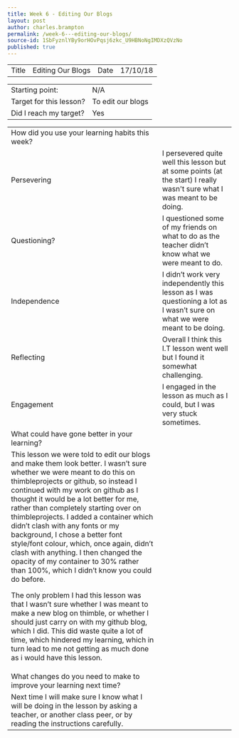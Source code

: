 ```yaml
---
title: Week 6 - Editing Our Blogs
layout: post
author: charles.brampton
permalink: /week-6---editing-our-blogs/
source-id: 1SbFyznlYBy9orHOvPqsj6zkc_U9HBNoNgIMDXzQVzNo
published: true
---
```

<table>
  <tr>
    <td>Title</td>
    <td>Editing Our Blogs</td>
    <td>Date</td>
    <td>17/10/18</td>
  </tr>
</table>


<table>
  <tr>
    <td>Starting point:</td>
    <td>N/A</td>
  </tr>
  <tr>
    <td>Target for this lesson?</td>
    <td>To edit our blogs</td>
  </tr>
  <tr>
    <td>Did I reach my target? </td>
    <td>Yes</td>
  </tr>
</table>


<table>
  <tr>
    <td>How did you use your learning habits this week?</td>
    <td></td>
  </tr>
  <tr>
    <td>Persevering</td>
    <td>I persevered quite well this lesson but at some points (at the start) I really wasn't sure what I was meant to be doing.</td>
  </tr>
  <tr>
    <td>Questioning?</td>
    <td>I questioned some of my friends on what to do as the teacher didn’t know what we were meant to do.</td>
  </tr>
  <tr>
    <td>Independence</td>
    <td>I didn’t work very independently this lesson as I was questioning a lot as I wasn’t sure on what we were meant to be doing.</td>
  </tr>
  <tr>
    <td>Reflecting</td>
    <td>Overall I think this I.T lesson went well but I found it somewhat challenging.</td>
  </tr>
  <tr>
    <td>Engagement</td>
    <td>I engaged in the lesson as much as I could, but I was very stuck sometimes.</td>
  </tr>
  <tr>
    <td>What could have gone better in your learning?</td>
    <td></td>
  </tr>
  <tr>
    <td>This lesson we were told to edit our blogs and make them look better. I wasn’t sure whether we were meant to do this on thimbleprojects or github, so instead I continued with my work on github as I thought it would be a lot better for me, rather than completely starting over on thimbleprojects. I added a container which didn’t clash with any fonts or my background, I chose a better font style/font colour, which, once again, didn’t clash with anything. I then changed the opacity of my container to 30% rather than 100%, which I didn’t know you could do before. 

The only problem I had this lesson was that I wasn’t sure whether I was meant to make a new blog on thimble, or whether I should just carry on with my github blog, which I did. This did waste quite a lot of time, which hindered my learning, which in turn lead to me not getting as much done as i would have this lesson. </td>
    <td></td>
  </tr>
  <tr>
    <td>What changes do you need to make to improve your learning next time?</td>
    <td></td>
  </tr>
  <tr>
    <td>Next time I will make sure I know what I will be doing in the lesson by asking a teacher, or another class peer, or by reading the instructions carefully.</td>
    <td></td>
  </tr>
</table>


